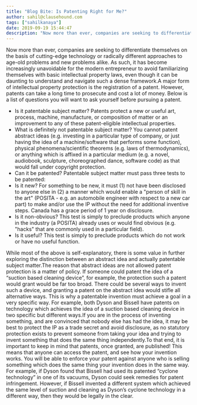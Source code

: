 ```yaml
---
title: "Blog Bite: Is Patenting Right for Me?"
author: sahil@clausehound.com
tags: ["sahilkanaya"]
date: 2019-09-19 15:44:47
description: "Now more than ever, companies are seeking to differentiate themselves on the basis of cutting-edge technology or radically different approaches to age-old problems and new problems alike. As such, i..."
---
```


Now more than ever, companies are seeking to differentiate themselves on the basis of cutting-edge technology or radically different approaches to age-old problems and new problems alike. As such, it has become increasingly unavoidable for the modern entrepreneur to avoid familiarizing themselves with basic intellectual property laws, even though it can be daunting to understand and navigate such a dense framework.A major form of intellectual property protection is the registration of a patent. However, patents can take a long time to prosecute and cost a lot of money. Below is a list of questions you will want to ask yourself before pursuing a patent.
- Is it patentable subject matter? Patents protect a new or useful art, process, machine, manufacture, or composition of matter or an improvement to any of these patent-eligible intellectual properties.
- What is definitely not patentable subject matter? You cannot patent abstract ideas (e.g. investing in a particular type of company, or just having the idea of a machine/software that performs some function), physical phenomena/scientific theorems (e.g. laws of thermodynamics), or anything which is affixed in a particular medium (e.g. a novel, audiobook, sculpture, choreographed dance, software code) as that would fall under copyright protection.
- Can it be patented? Patentable subject matter must pass three tests to be patented:
- Is it new? For something to be new, it must (1) not have been disclosed to anyone else in (2) a manner which would enable a "person of skill in the art" (POSITA - e.g. an automobile engineer with respect to a new car part) to make and/or use the IP without the need for additional inventive steps. Canada has a grace period of 1 year on disclosure.
- Is it non-obvious? This test is simply to preclude products which anyone in the industry (a POSITA) already uses or would find obvious (e.g. "hacks" that are commonly used in a particular field).
- Is it useful? This test is simply to preclude products which do not work or have no useful function.

While most of the above is self-explanatory, there is some value in further exploring the distinction between an abstract idea and actually patentable subject matter.The reason that abstract ideas are not allowed patent protection is a matter of policy. If someone could patent the idea of a “suction based cleaning device”, for example, the protection such a patent would grant would be far too broad. There could be several ways to invent such a device, and granting a patent on the abstract idea would stifle all alternative ways. This is why a patentable invention must achieve a goal in a very specific way. For example, both Dyson and Bissell have patents on technology which achieves the idea of a suction based cleaning device in two specific but different ways.If you are in the process of inventing something, and are convinced that nobody else has had the idea, it may be best to protect the IP as a trade secret and avoid disclosure, as no statutory protection exists to prevent someone from taking your idea and trying to invent something that does the same thing independently.To that end, it is important to keep in mind that patents, once granted, are published! This means that anyone can access the patent, and see how your invention works. You will be able to enforce your patent against anyone who is selling something which does the same thing your invention does in the same way. For example, if Dyson found that Bissell had used its patented “cyclone technology” in one of its vacuums, Dyson could seek remedies for patent infringement. However, if Bissell invented a different system which achieved the same level of suction and cleaning as Dyson’s cyclone technology in a different way, then they would be legally in the clear.